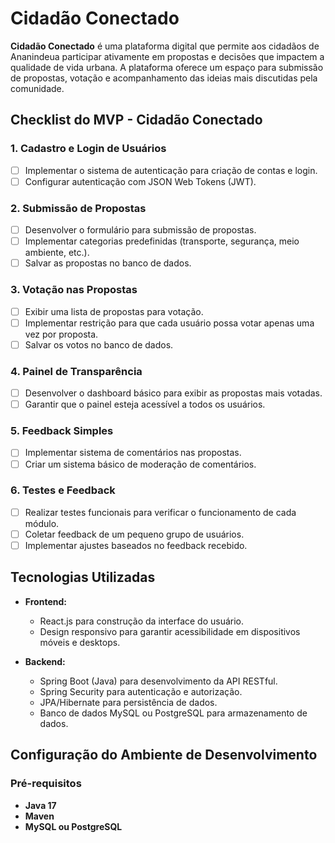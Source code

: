 # Cidadão Conectado

**Cidadão Conectado** é uma plataforma digital que permite aos cidadãos de Ananindeua participar ativamente em propostas e decisões que impactem a qualidade de vida urbana. A plataforma oferece um espaço para submissão de propostas, votação e acompanhamento das ideias mais discutidas pela comunidade.

## Checklist do MVP - Cidadão Conectado

### 1. Cadastro e Login de Usuários
- [ ] Implementar o sistema de autenticação para criação de contas e login.
- [ ] Configurar autenticação com JSON Web Tokens (JWT).

### 2. Submissão de Propostas
- [ ] Desenvolver o formulário para submissão de propostas.
- [ ] Implementar categorias predefinidas (transporte, segurança, meio ambiente, etc.).
- [ ] Salvar as propostas no banco de dados.

### 3. Votação nas Propostas
- [ ] Exibir uma lista de propostas para votação.
- [ ] Implementar restrição para que cada usuário possa votar apenas uma vez por proposta.
- [ ] Salvar os votos no banco de dados.

### 4. Painel de Transparência
- [ ] Desenvolver o dashboard básico para exibir as propostas mais votadas.
- [ ] Garantir que o painel esteja acessível a todos os usuários.

### 5. Feedback Simples
- [ ] Implementar sistema de comentários nas propostas.
- [ ] Criar um sistema básico de moderação de comentários.

### 6. Testes e Feedback
- [ ] Realizar testes funcionais para verificar o funcionamento de cada módulo.
- [ ] Coletar feedback de um pequeno grupo de usuários.
- [ ] Implementar ajustes baseados no feedback recebido.

## Tecnologias Utilizadas

- **Frontend:**
    - React.js para construção da interface do usuário.
    - Design responsivo para garantir acessibilidade em dispositivos móveis e desktops.

- **Backend:**
    - Spring Boot (Java) para desenvolvimento da API RESTful.
    - Spring Security para autenticação e autorização.
    - JPA/Hibernate para persistência de dados.
    - Banco de dados MySQL ou PostgreSQL para armazenamento de dados.

## Configuração do Ambiente de Desenvolvimento

### Pré-requisitos

- **Java 17**
- **Maven**
- **MySQL ou PostgreSQL**
